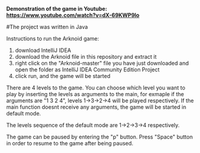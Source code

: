 **Demonstration of the game in Youtube: https://www.youtube.com/watch?v=dX-69KWP9lo**

#The project was written in Java

Instructions to run the Arknoid game:
1) download IntelliJ IDEA
2) download the Arknoid file in this repository and extract it
3) right click on the "Arknoid-master" file you have just downloaded and open the folder as IntelliJ IDEA Community Edition Project
4) click run, and the game will be started

There are 4 levels to the game. You can choose which level you want to play by inserting the levels as arguments to the main, for exmaple if the arguments are "1 3 2 4", levels 1->3->2->4 will be played respectively. If the main function doesnt receive any arguments, the game will be started in default mode.

The levels sequence of the default mode are 1->2->3->4 respectively.

The game can be paused by entering the "p" button.
Press "Space" button in order to resume to the game after being paused.
